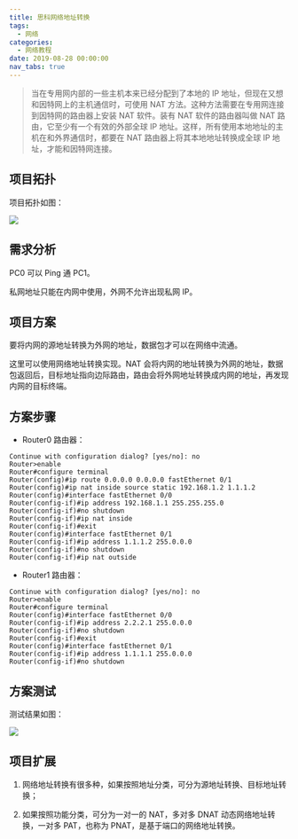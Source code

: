 ```yaml
---
title: 思科网络地址转换
tags:
  - 网络
categories:
  - 网络教程
date: 2019-08-28 00:00:00
nav_tabs: true
---
```


> 当在专用网内部的一些主机本来已经分配到了本地的 IP 地址，但现在又想和因特网上的主机通信时，可使用 NAT 方法。这种方法需要在专用网连接到因特网的路由器上安装 NAT 软件。装有 NAT 软件的路由器叫做 NAT 路由，它至少有一个有效的外部全球 IP 地址。这样，所有使用本地地址的主机在和外界通信时，都要在 NAT 路由器上将其本地地址转换成全球 IP 地址，才能和因特网连接。

<!-- more -->

## 项目拓扑

项目拓扑如图：

![](https://cdn.dusays.com/2019/08/50-1.jpg)

## 需求分析

PC0 可以 Ping 通 PC1。

私网地址只能在内网中使用，外网不允许出现私网 IP。

## 项目方案

要将内网的源地址转换为外网的地址，数据包才可以在网络中流通。

这里可以使用网络地址转换实现。NAT 会将内网的地址转换为外网的地址，数据包返回后，目标地址指向边际路由，路由会将外网地址转换成内网的地址，再发现内网的目标终端。

## 方案步骤

* Router0 路由器：

```
Continue with configuration dialog? [yes/no]: no
Router>enable
Router#configure terminal
Router(config)#ip route 0.0.0.0 0.0.0.0 fastEthernet 0/1
Router(config)#ip nat inside source static 192.168.1.2 1.1.1.2
Router(config)#interface fastEthernet 0/0
Router(config-if)#ip address 192.168.1.1 255.255.255.0
Router(config-if)#no shutdown
Router(config-if)#ip nat inside
Router(config-if)#exit
Router(config)#interface fastEthernet 0/1
Router(config-if)#ip address 1.1.1.2 255.0.0.0
Router(config-if)#no shutdown
Router(config-if)#ip nat outside
```

* Router1 路由器：

```
Continue with configuration dialog? [yes/no]: no
Router>enable
Router#configure terminal
Router(config)#interface fastEthernet 0/0
Router(config-if)#ip address 2.2.2.1 255.0.0.0
Router(config-if)#no shutdown
Router(config-if)#exit
Router(config)#interface fastEthernet 0/1
Router(config-if)#ip address 1.1.1.1 255.0.0.0
Router(config-if)#no shutdown
```

## 方案测试

测试结果如图：

![](https://cdn.dusays.com/2019/08/50-2.jpg)

## 项目扩展

1. 网络地址转换有很多种，如果按照地址分类，可分为源地址转换、目标地址转换；

2. 如果按照功能分类，可分为一对一的 NAT，多对多 DNAT 动态网络地址转换，一对多 PAT，也称为 PNAT，是基于端口的网络地址转换。